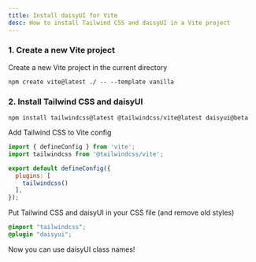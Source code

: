 ```yaml
---
title: Install daisyUI for Vite
desc: How to install Tailwind CSS and daisyUI in a Vite project
---
```


### 1. Create a new Vite project

Create a new Vite project in the current directory

```sh:Terminal
npm create vite@latest ./ -- --template vanilla
```

### 2. Install Tailwind CSS and daisyUI

```sh:Terminal
npm install tailwindcss@latest @tailwindcss/vite@latest daisyui@beta
```

Add Tailwind CSS to Vite config

```js:vite.config.js
import { defineConfig } from 'vite';
import tailwindcss from '@tailwindcss/vite';

export default defineConfig({
  plugins: [
    tailwindcss()
  ],
});
```

Put Tailwind CSS and daisyUI in your CSS file (and remove old styles)
  
```postcss:src/style.css
@import "tailwindcss";
@plugin "daisyui";
```

Now you can use daisyUI class names!
